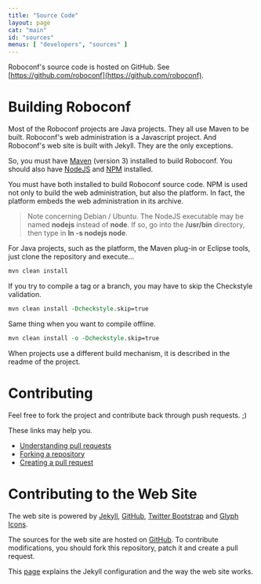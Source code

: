 ```yaml
---
title: "Source Code"
layout: page
cat: "main"
id: "sources"
menus: [ "developers", "sources" ]
---
```


Roboconf's source code is hosted on GitHub.
See [https://github.com/roboconf](https://github.com/roboconf).


# Building Roboconf

Most of the Roboconf projects are Java projects. They all use Maven to be built.
Roboconf's web administration is a Javascript project. And Roboconf's web site is built with Jekyll.
They are the only exceptions.

So, you must have [Maven](http://maven.apache.org/) (version 3) installed to build Roboconf.
You should also have [NodeJS](http://nodejs.org/) and [NPM](https://www.npmjs.org/) installed.

You must have both installed to build Roboconf source code.
NPM is used not only to build the web administration, but also the platform. In fact, the platform
embeds the web administration in its archive.

> Note concerning Debian / Ubuntu. The NodeJS executable may be named **nodejs** instead of **node**.
> If so, go into the **/usr/bin** directory, then type in **ln -s nodejs node**.

For Java projects, such as the platform, the Maven plug-in or Eclipse tools,
just clone the repository and execute...

```tcl
mvn clean install
```

If you try to compile a tag or a branch, you may have to skip the Checkstyle validation.

```tcl
mvn clean install -Dcheckstyle.skip=true
```

Same thing when you want to compile offline.

```tcl
mvn clean install -o -Dcheckstyle.skip=true
```

When projects use a different build mechanism, it is described in the readme of the project.


# Contributing

Feel free to fork the project and contribute back through push requests. ;)

These links may help you.

* [Understanding pull requests](https://help.github.com/articles/using-pull-requests)
* [Forking a repository](https://help.github.com/articles/fork-a-repo)
* [Creating a pull request](https://help.github.com/articles/creating-a-pull-request)


# Contributing to the Web Site

The web site is powered by [Jekyll](http://jekyllrb.com), [GitHub](http://github.com),
[Twitter Bootstrap](http://getbootstrap.com) and [Glyph Icons](http://glyphicons.com).

The sources for the web site are hosted on [GitHub](https://github.com/roboconf/roboconf.github.io).
To contribute modifications, you should fork this repository, patch it and create a pull request.

This [page](developer-guide/web-site-organization.html) explains the Jekyll configuration and the way the web site works.
